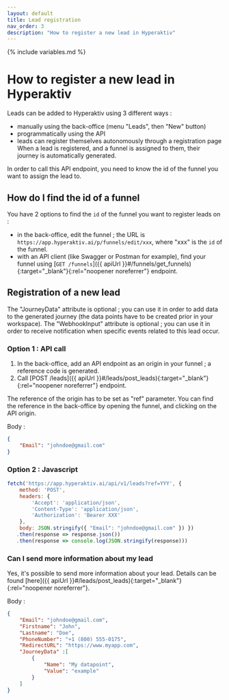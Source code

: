 ```yaml
---
layout: default
title: Lead registration
nav_order: 3
description: "How to register a new lead in Hyperaktiv"
---
```

{% include variables.md %}

# How to register a new lead in Hyperaktiv

Leads can be added to Hyperaktiv using 3 different ways :
- manually using the back-office (menu "Leads", then "New" button)
- programmatically using the API
- leads can register themselves autonomously through a registration page
When a lead is registered, and a funnel is assigned to them, their journey is automatically generated.

In order to call this API endpoint, you need to know the id of the funnel you want to assign the lead to.

## How do I find the id of a funnel

You have 2 options to find the ``id`` of the funnel you want to register leads on :
  * in the back-office, edit the funnel ; the URL is ``https://app.hyperaktiv.ai/p/funnels/edit/xxx``, where "xxx" is the ``id`` of the funnel.
  * with an API client (like Swagger or Postman for example), find your funnel using [``GET /funnels``]({{ apiUrl }}#/funnels/get_funnels){:target="_blank"}{:rel="noopener noreferrer"} endpoint.

## Registration of a new lead

The "JourneyData" attribute is optional ; you can use it in order to add data to the generated journey (the data points have to be created prior in your workspace).
The "WebhookInput" attribute is optional ; you can use it in order to receive notification when specific events related to this lead occur.

### Option 1 : API call

1. In the back-office, add an API endpoint as an origin in your funnel ; a reference code is generated.
2. Call [POST /leads]({{ apiUrl }}#/leads/post_leads){:target="_blank"}{:rel="noopener noreferrer"} endpoint.

The reference of the origin has to be set as "ref" parameter. You can find the reference in the back-office by opening the funnel, and clicking on the API origin.

Body :
```json
{
    "Email": "johndoe@gmail.com"
}
```

### Option 2 : Javascript

```js
fetch('https://app.hyperaktiv.ai/api/v1/leads?ref=YYY', {
    method: 'POST',
    headers: {
        'Accept': 'application/json',
        'Content-Type': 'application/json',
        'Authorization': 'Bearer XXX'
    },
    body: JSON.stringify({ "Email": "johndoe@gmail.com" }) })
   .then(response => response.json())
   .then(response => console.log(JSON.stringify(response)))
```

### Can I send more information about my lead 

Yes, it's possible to send more information about your lead. Details can be found [here]({{ apiUrl }}#/leads/post_leads){:target="_blank"}{:rel="noopener noreferrer"}.

Body :
```json
{
    "Email": "johndoe@gmail.com",
    "Firstname": "John",
    "Lastname": "Doe",
    "PhoneNumber": "+1 (800) 555‑0175",
    "RedirectURL": "https://www.myapp.com",
    "JourneyData" :[
        {
            "Name": "My datapoint",
            "Value": "example"
        }
    ]
}
```
